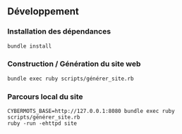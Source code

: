 ## Développement

### Installation des dépendances

```bash
bundle install
```

### Construction / Génération du site web

```bash
bundle exec ruby scripts/générer_site.rb
```

### Parcours local du site

```
CYBERMOTS_BASE=http://127.0.0.1:8080 bundle exec ruby scripts/générer_site.rb
ruby -run -ehttpd site
```

